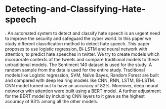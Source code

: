 # Detecting-and-Classifying-Hate-speech
. An automated system to detect and classify hate speech is an urgent need to improve the security  and safeguard the cyber world. In this paper we study different classification method to detect hate speech.  This paper proposes to use logistic regression, Bi-LSTM and neural network with attention, to predict hate  speeches in twitter. We try to create models which incorporate contexts of the tweets and compare traditional  models to these untraditional models.  The Sentiment 140 dataset is used for the study. A random sample from the data is used for the entire study.  Traditional models like Logistic regression, SVM, Naïve Bayes, Random Forest are built and compared with  deep lea ring models like CNN, RNN, LSTM, Bi-LSTM. CNN model turned out to have an accuracy of 82%. Moreover, deep neural networks with attention were built using a BERT model. A further adjustment for the  BERT model by including CNN layers to it gave as the highest accuracy of 93% among all the other models.

